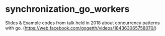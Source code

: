 # synchronization_go_workers
Slides & Example codes from talk held in 2018 about concurrency patterns with go. (https://web.facebook.com/gogetth/videos/184363065758070/)
